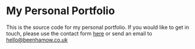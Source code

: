# My Personal Portfolio

This is the source code for my personal portfolio. If you would like to get in touch, please use the contact form [here](https://www.beenhamow.co.uk/contact-me) or send an email to [hello@beenhamow.co.uk](mailto:hello@beenhamow.co.uk)
